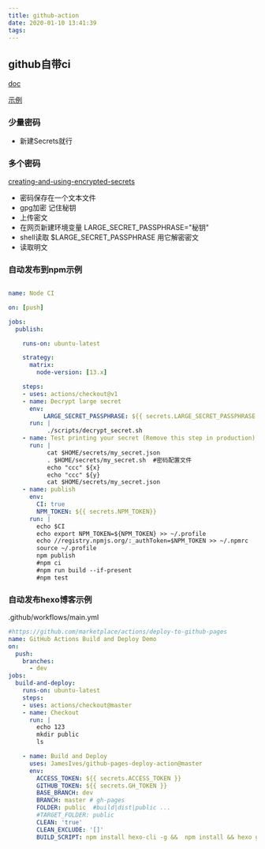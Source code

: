 ```yaml
---
title: github-action
date: 2020-01-10 13:41:39
tags:
---
```



## github自带ci

[doc](https://help.github.com/en/actions/automating-your-workflow-with-github-actions/about-github-actions "")

[示例](https://github.com/marketplace/actions/deploy-to-github-pages "")

### 少量密码
+ 新建Secrets就行

### 多个密码

[creating-and-using-encrypted-secrets](https://help.github.com/en/actions/automating-your-workflow-with-github-actions/creating-and-using-encrypted-secrets "")

+ 密码保存在一个文本文件
+ gpg加密  记住秘钥
+ 上传密文
+ 在网页新建环境变量 LARGE_SECRET_PASSPHRASE="秘钥"
+ shell读取 $LARGE_SECRET_PASSPHRASE 用它解密密文
+ 读取明文



### 自动发布到npm示例

```yaml

name: Node CI

on: [push]

jobs:
  publish:

    runs-on: ubuntu-latest

    strategy:
      matrix:
        node-version: [13.x]

    steps:
    - uses: actions/checkout@v1
    - name: Decrypt large secret
      env:
          LARGE_SECRET_PASSPHRASE: ${{ secrets.LARGE_SECRET_PASSPHRASE }}           
      run: |          
           ./scripts/decrypt_secret.sh
    - name: Test printing your secret (Remove this step in production)
      run: |          
           cat $HOME/secrets/my_secret.json               
           . $HOME/secrets/my_secret.sh  #密码配置文件      
           echo "ccc" ${x}                   
           echo "ccc" ${y}           
           cat $HOME/secrets/my_secret.json 
    - name: publish
      env:
        CI: true
        NPM_TOKEN: ${{ secrets.NPM_TOKEN}}
      run: |
        echo $CI
        echo export NPM_TOKEN=${NPM_TOKEN} >> ~/.profile
        echo //registry.npmjs.org/:_authToken=$NPM_TOKEN >> ~/.npmrc
        source ~/.profile
        npm publish
        #npm ci
        #npm run build --if-present
        #npm test
```

###  自动发布hexo博客示例

.github/workflows/main.yml

```yaml
#https://github.com/marketplace/actions/deploy-to-github-pages
name: GitHub Actions Build and Deploy Demo
on:
  push:
    branches:
      - dev
jobs:
  build-and-deploy:
    runs-on: ubuntu-latest
    steps:
    - uses: actions/checkout@master    
    - name: Checkout
      run: |
        echo 123
        mkdir public
        ls

    - name: Build and Deploy
      uses: JamesIves/github-pages-deploy-action@master 
      env:
        ACCESS_TOKEN: ${{ secrets.ACCESS_TOKEN }}
        GITHUB_TOKEN: ${{ secrets.GH_TOKEN }}
        BASE_BRANCH: dev
        BRANCH: master # gh-pages
        FOLDER: public  #build|dist|public ...
        #TARGET_FOLDER: public
        CLEAN: 'true'
        CLEAN_EXCLUDE: '[]'
        BUILD_SCRIPT: npm install hexo-cli -g &&  npm install && hexo g && ls
```
